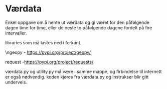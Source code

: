 # Værdata
Enkel oppgave om å hente ut værdata og gi været for den påfølgende dagen
time for time, eller de neste to påfølgende dagene fordelt på fire
intervaller. 

libraries som må lastes ned i forkant.
  
  \ngeopy - https://pypi.org/project/geopy/
  
  request -https://pypi.org/project/requests/

værdata.py og utility.py må være i samme mappe, og firbindelse
til internett er også nødvendig. koden kjøres fra værdata.py
og instrukser blir gitt underveis. 
